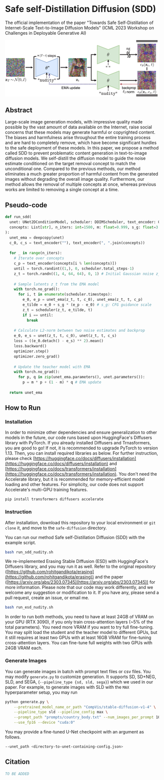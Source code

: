 # Safe self-Distillation Diffusion (SDD)

The official implementation of the paper "Towards Safe Self-Distillation of Internet-Scale Text-to-Image Diffusion Models" (ICML 2023 Workshop on Challenges in Deployable Generative AI)

![Overview of SDD](assets/sdd_1800w_white_background.png)

## Abstract

Large-scale image generation models, with impressive quality made possible by the vast amount of data available on the Internet, raise social concerns that these models may generate harmful or copyrighted content. The biases and harmfulness arise throughout the entire training process and are hard to completely remove, which have become significant hurdles to the safe deployment of these models. In this paper, we
propose a method called SDD to prevent problematic content generation in text-to-image diffusion models. We self-distill the diffusion model to guide the noise estimate conditioned on the target removal concept to match the unconditional one. Compared to the previous methods, our method eliminates a much greater proportion of harmful content from the generated images without degrading the overall image quality. Furthermore, our method allows the removal of multiple concepts at once, whereas previous works are limited to removing a single concept at a time.

## Pseudo-code

```python
def run_sdd(
  unet: UNet2DConditionModel, scheduler: DDIMScheduler, text_encoder: CLIPTextModel,
  concepts: List[str], n_iters: int=1500, m: float=0.999, s_g: float=3.0,
):
  unet_ema = deepcopy(unet)
  c_0, c_s = text_encoder(""), text_encoder(", ".join(concepts))
  
  for _ in range(n_iters):
    # Iterate over concepts
    c_p = text_encoder(concepts[i % len(concepts)])
    until = torch.randint((1,), 0, scheduler.total_steps-1)
    z_t = torch.randn((1, 4, 64, 64), 0, 1) # Initial Gaussian noise z_T
    
    # Sample latents z_t from the EMA model
    with torch.no_grad():
      for i, t in enumerate(scheduler.timesteps):
        e_0, e_p = unet_ema(z_t, t, c_0), unet_ema(z_t, t, c_p)
        e_tilde = e_0 + s_g * (e_p - e_0) # s_g: CFG guidance scale
        z_t = scheduler(z_t, e_tilde, t)
        if i == until:
          break
    
    # Calculate L2-norm between two noise estimates and backprop
    e_0, e_s = unet(z_t, t, c_0), unet(z_t, t, c_s)
    loss = ((e_0.detach() - e_s) ** 2).mean()
    loss.backward()
    optimizer.step()
    optimizer.zero_grad()

    # Update the teacher model with EMA
    with torch.no_grad():
      for p, q in zip(unet_ema.parameters(), unet.parameters()):
        p = m * p + (1 - m) * q # EMA update
  
  return unet_ema
```


## How to Run

### Installation

In order to minimize other dependencies and ensure generalization to other models in the future, our code runs based upon HuggingFace's Diffusers library with PyTorch. If you already installed Diffusers and Trnasformers, you are good to go! If not, it is recommended to upgrade PyTorch to version 1.13. Then, you can install required libraries as below. For further instruction, please check [https://huggingface.co/docs/diffusers/installation](https://huggingface.co/docs/diffusers/installation) and [https://huggingface.co/docs/transformers/installation](https://huggingface.co/docs/transformers/installation). You don't need the Accelerate library, but it is recommended for memory-efficient model loading and other features. For simplicity, our code does not support Accelerate's multi-GPU training features.

```bash
pip install transformers diffusers accelerate
```

### Instruction

After installation, download this repository to your local environment or `git clone` it, and move to the `safe-diffusion` directory.

You can run our method Safe self-Distillation Diffusion (SDD) with the example script.

```bash
bash run_sdd_nudity.sh
```

We re-implemented Erasing Stable Diffusion (ESD) with HuggingFace's Diffusers library, and you may run it as well. Refer to the original repository ([https://github.com/rohitgandikota/erasing](https://github.com/rohitgandikota/erasing)) and the paper ([https://arxiv.org/abs/2303.07345](https://arxiv.org/abs/2303.07345)) for more information. Please note that our code may work differently, and we welcome any suggestion or modification to it. If you have any, please send a pull request, create an issue, or email me.

```bash
bash run_esd_nudity.sh
```

In order to run both methods, you need to have at least 24GB of VRAM on your GPU (RTX 3090), if you only train cross-attention layers (~5% of the total parameters). You need more VRAM if you want to try full fine-tuning. You may split load the student and the teacher model to different GPUs, but it still requires at least two GPUs with at least 16GB VRAM for fine-tuning cross-attention layers. You can fine-tune full weights with two GPUs with 24GB VRAM each.

### Generate Images

You can generate images in batch with prompt text files or csv files. You may modify `generate.py` to customize generation. It supports SD, SD+NEG, SLD, and SEGA, (`--pipeline_type {sd, sld, sega}`) which we used in our paper. For example, to generate images with SLD with the `MAX` hyperparameter setup, you may run

```bash
python generate.py \
    --pretrained_model_name_or_path "CompVis/stable-diffusion-v1-4" \
    --pipeline_type sld --pipeline_config max \
    --prompt_path "prompts/country_body.txt" --num_images_per_prompt 10 \
    --use_fp16 --device "cuda:0"
```

You may provide a fine-tuned U-Net checkpoint with an argument as follows.

```bash
--unet_path <directory-to-unet-containing-config.json>
```

## Citation

```bibtex
TO BE ADDED
```